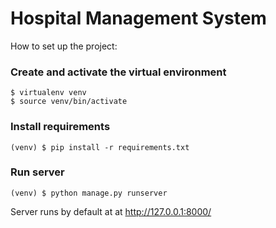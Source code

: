 Hospital Management System
==========================

How to set up the project:

### Create and activate the virtual environment

	$ virtualenv venv 
	$ source venv/bin/activate

### Install requirements

	(venv) $ pip install -r requirements.txt

### Run server 

	(venv) $ python manage.py runserver

Server runs by default at at http://127.0.0.1:8000/
